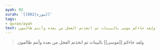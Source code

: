 ```yaml
---
ayah: 92
surah: '[[002|سورة]]'
tags:
- quran/ayah
text: ولقد جاءكم موسى بالبينات ثم اتخذتم العجل من بعده وأنتم ظالمون
---
```

> ولقد جاءكم [[موسى]] بالبينات ثم اتخذتم العجل من بعده وأنتم ظالمون

